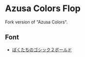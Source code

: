 Azusa Colors Flop
=============

Fork version of "Azusa Colors".

## Font

- [ぼくたちのゴシック２ボールド](https://fontopo.com/?p=98)